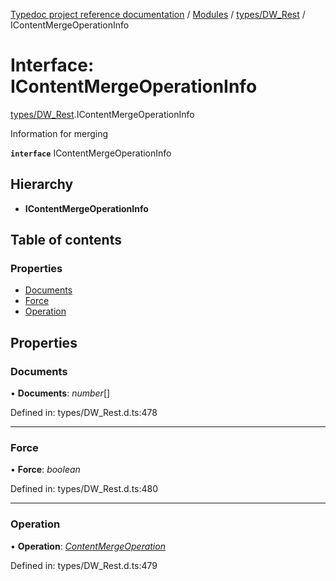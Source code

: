 [Typedoc project reference documentation](../README.md) / [Modules](../modules.md) / [types/DW_Rest](../modules/types_dw_rest.md) / IContentMergeOperationInfo

# Interface: IContentMergeOperationInfo

[types/DW_Rest](../modules/types_dw_rest.md).IContentMergeOperationInfo

Information for merging

**`interface`** IContentMergeOperationInfo

## Hierarchy

* **IContentMergeOperationInfo**

## Table of contents

### Properties

- [Documents](types_dw_rest.icontentmergeoperationinfo.md#documents)
- [Force](types_dw_rest.icontentmergeoperationinfo.md#force)
- [Operation](types_dw_rest.icontentmergeoperationinfo.md#operation)

## Properties

### Documents

• **Documents**: *number*[]

Defined in: types/DW_Rest.d.ts:478

___

### Force

• **Force**: *boolean*

Defined in: types/DW_Rest.d.ts:480

___

### Operation

• **Operation**: [*ContentMergeOperation*](../enums/types_dw_rest.contentmergeoperation.md)

Defined in: types/DW_Rest.d.ts:479
